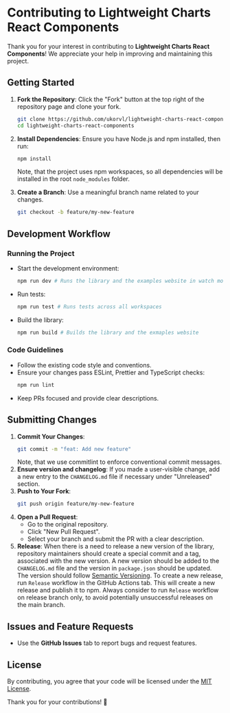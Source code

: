 # Contributing to Lightweight Charts React Components

Thank you for your interest in contributing to **Lightweight Charts React Components**! We appreciate your help in improving and maintaining this project.

## Getting Started

1. **Fork the Repository**: Click the "Fork" button at the top right of the repository page and clone your fork.

   ```sh
   git clone https://github.com/ukorvl/lightweight-charts-react-components.git
   cd lightweight-charts-react-components
   ```

2. **Install Dependencies**: Ensure you have Node.js and npm installed, then run:

   ```sh
   npm install
   ```

   Note, that the project uses npm workspaces, so all dependencies will be installed in the root `node_modules` folder.

3. **Create a Branch**: Use a meaningful branch name related to your changes.
   ```sh
   git checkout -b feature/my-new-feature
   ```

## Development Workflow

### Running the Project

- Start the development environment:
  ```sh
  npm run dev # Runs the library and the examples website in watch mode
  ```
- Run tests:
  ```sh
  npm run test # Runs tests across all workspaces
  ```
- Build the library:
  ```sh
  npm run build # Builds the library and the exmaples website
  ```

### Code Guidelines

- Follow the existing code style and conventions.
- Ensure your changes pass ESLint, Prettier and TypeScript checks:
  ```sh
  npm run lint
  ```
- Keep PRs focused and provide clear descriptions.

## Submitting Changes

1. **Commit Your Changes**:
   ```sh
   git commit -m "feat: Add new feature"
   ```
   Note, that we use commitlint to enforce conventional commit messages.
2. **Ensure version and changelog**:
   If you made a user-visible change, add a new entry to the `CHANGELOG.md` file if necessary under "Unreleased" section.
3. **Push to Your Fork**:
   ```sh
   git push origin feature/my-new-feature
   ```
4. **Open a Pull Request**:
   - Go to the original repository.
   - Click "New Pull Request".
   - Select your branch and submit the PR with a clear description.
5. **Release**:
   When there is a need to release a new version of the library, repository maintainers should create a special commit and a tag, associated with the new version. A new version should be added to the `CHANGELOG.md` file and the version in `package.json` should be updated. The version should follow [Semantic Versioning](https://semver.org/).
   To create a new release, run `Release` workflow in the GitHub Actions tab. This will create a new release and publish it to npm.
   Always consider to run `Release` workflow on release branch only, to avoid potentially unsuccessful releases on the main branch.

## Issues and Feature Requests

- Use the **GitHub Issues** tab to report bugs and request features.

## License

By contributing, you agree that your code will be licensed under the [MIT License](https://github.com/ukorvl/lightweight-charts-react-components/blob/main/lib/LICENSE).

Thank you for your contributions! 🎉
